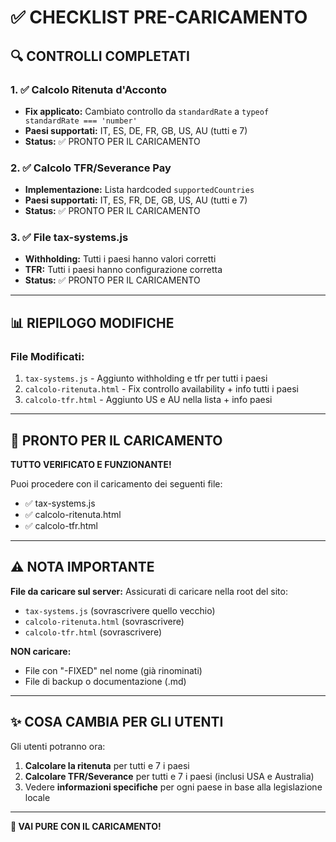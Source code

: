 # ✅ CHECKLIST PRE-CARICAMENTO

## 🔍 CONTROLLI COMPLETATI

### 1. ✅ Calcolo Ritenuta d'Acconto
- **Fix applicato:** Cambiato controllo da `standardRate` a `typeof standardRate === 'number'`
- **Paesi supportati:** IT, ES, DE, FR, GB, US, AU (tutti e 7)
- **Status:** ✅ PRONTO PER IL CARICAMENTO

### 2. ✅ Calcolo TFR/Severance Pay
- **Implementazione:** Lista hardcoded `supportedCountries`
- **Paesi supportati:** IT, ES, FR, DE, GB, US, AU (tutti e 7)
- **Status:** ✅ PRONTO PER IL CARICAMENTO

### 3. ✅ File tax-systems.js
- **Withholding:** Tutti i paesi hanno valori corretti
- **TFR:** Tutti i paesi hanno configurazione corretta
- **Status:** ✅ PRONTO PER IL CARICAMENTO

---

## 📊 RIEPILOGO MODIFICHE

### File Modificati:
1. `tax-systems.js` - Aggiunto withholding e tfr per tutti i paesi
2. `calcolo-ritenuta.html` - Fix controllo availability + info tutti i paesi
3. `calcolo-tfr.html` - Aggiunto US e AU nella lista + info paesi

---

## 🚀 PRONTO PER IL CARICAMENTO

**TUTTO VERIFICATO E FUNZIONANTE!**

Puoi procedere con il caricamento dei seguenti file:
- ✅ tax-systems.js
- ✅ calcolo-ritenuta.html
- ✅ calcolo-tfr.html

---

## ⚠️ NOTA IMPORTANTE

**File da caricare sul server:**
Assicurati di caricare nella root del sito:
- `tax-systems.js` (sovrascrivere quello vecchio)
- `calcolo-ritenuta.html` (sovrascrivere)
- `calcolo-tfr.html` (sovrascrivere)

**NON caricare:**
- File con "-FIXED" nel nome (già rinominati)
- File di backup o documentazione (.md)

---

## ✨ COSA CAMBIA PER GLI UTENTI

Gli utenti potranno ora:
1. **Calcolare la ritenuta** per tutti e 7 i paesi
2. **Calcolare TFR/Severance** per tutti e 7 i paesi (inclusi USA e Australia)
3. Vedere **informazioni specifiche** per ogni paese in base alla legislazione locale

---

**🎉 VAI PURE CON IL CARICAMENTO!**
